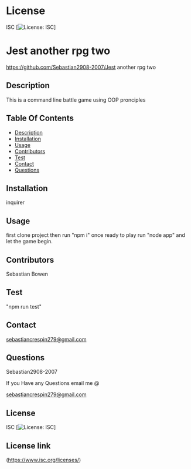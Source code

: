 # License
 ISC
[![License: ISC](https://img.shields.io/badge/License-ISC-blue.svg)]
                 
      

# Jest another rpg two
 https://github.com/Sebastian2908-2007/Jest another rpg two
 ## Description

This is a command line battle game using OOP pronciples
    
 ## Table Of Contents
* [Description](#description)
* [Installation](#installation)
* [Usage](#usage)
* [Contributors](#contributors)
* [Test](#test)
* [Contact](#contact)
* [Questions](#questions)
    
 ## Installation

inquirer

## Usage
 first clone project then run "npm i" once ready to play run "node app" and let the game begin.

 ## Contributors

  Sebastian Bowen

 ## Test 

 "npm run test"
    
## Contact

 sebastiancrespin279@gmail.com

## Questions

 Sebastian2908-2007

If you Have any Questions email me @

sebastiancrespin279@gmail.com


## License
ISC 
[![License: ISC](https://img.shields.io/badge/License-ISC-blue.svg)]

## License link
(https://www.isc.org/licenses/)   
